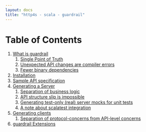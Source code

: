 ```yaml
---
layout: docs
title: "http4s - scala - guardrail"
---
```


Table of Contents
=================

1. [What is guardrail](what-is-guardrail.md)
    1. [Single Point of Truth](what-is-guardrail.md#single-point-of-truth)
    1. [Unexpected API changes are compiler errors](what-is-guardrail.md#unexpected-api-changes-are-compiler-errors)
    1. [Fewer binary dependencies](what-is-guardrail.md#fewer-binary-dependencies)
1. [Installation](installation)
1. [Sample API specification](sample-api-specification)
1. [Generating a Server](generating-a-server)
    1. [Separation of business logic](generating-a-server#separation-of-business-logic)
    1. [API structure slip is impossible](generating-a-server#api-structure-slip-is-impossible)
    1. [Generating test-only (real) server mocks for unit tests](generating-a-server#generating-test-only-real-server-mocks-for-unit-tests)
    1. [A note about scalatest integration](generating-a-server#a-note-about-scalatest-integration)
1. [Generating clients](generating-clients)
    1. [Separation of protocol-concerns from API-level concerns](generating-clients#separation-of-protocol-concerns-from-api-level-concerns)
1. [guardrail Extensions](guardrail-extensions)